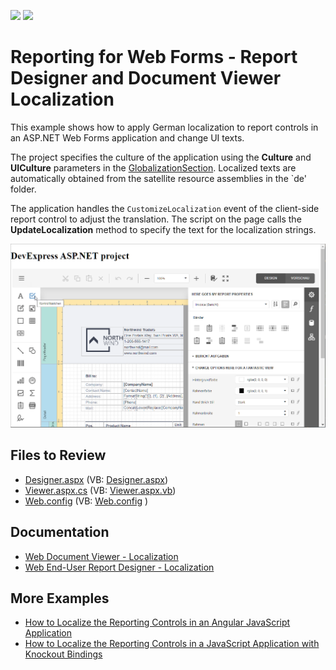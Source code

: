 <!-- default badges list -->
[![](https://img.shields.io/badge/Open_in_DevExpress_Support_Center-FF7200?style=flat-square&logo=DevExpress&logoColor=white)](https://supportcenter.devexpress.com/ticket/details/T200029)
[![](https://img.shields.io/badge/📖_How_to_use_DevExpress_Examples-e9f6fc?style=flat-square)](https://docs.devexpress.com/GeneralInformation/403183)
<!-- default badges end -->
# Reporting for Web Forms - Report Designer and Document Viewer Localization

This example shows how to apply German localization to report controls in an ASP.NET Web Forms application and change UI texts.

The project specifies the culture of the application using the **Culture** and **UICulture** parameters in the [GlobalizationSection](https://docs.microsoft.com/en-us/dotnet/api/system.web.configuration.globalizationsection). Localized texts are automatically obtained from the satellite resource assemblies in the `de' folder. 

The application handles the `CustomizeLocalization` event of the client-side report control to adjust the translation. The script on the page calls the **UpdateLocalization** method to specify the text for the localization strings.

![Reporting for Web Forms - Report Designer and Document Viewer Localization](Images/screenshot.png)

## Files to Review

* [Designer.aspx](CS/SubstituteLocalizationStringsExample/Designer.aspx) (VB: [Designer.aspx](VB/SubstituteLocalizationStringsExample/Designer.aspx))
* [Viewer.aspx.cs](CS/SubstituteLocalizationStringsExample/Viewer.aspx.cs) (VB: [Viewer.aspx.vb](VB/SubstituteLocalizationStringsExample/Viewer.aspx.vb))
* [Web.config](CS/SubstituteLocalizationStringsExample/Web.config) (VB: [Web.config](VB/SubstituteLocalizationStringsExample/Web.config) )


## Documentation

* [Web Document Viewer - Localization](https://docs.devexpress.com/XtraReports/116315/create-end-user-reporting-applications/web-reporting/asp-net-webforms-reporting/document-viewer/localization)
* [Web End-User Report Designer - Localization](https://docs.devexpress.com/XtraReports/400229/create-end-user-reporting-applications/web-reporting/asp-net-webforms-reporting/end-user-report-designer/localization)

## More Examples

- [How to Localize the Reporting Controls in an Angular JavaScript Application](https://github.com/DevExpress-Examples/how-to-localize-angular-reporting-controls)
- [How to Localize the Reporting Controls in a JavaScript Application with Knockout Bindings](https://github.com/DevExpress-Examples/how-to-localize-javascript-reporting-controls)
